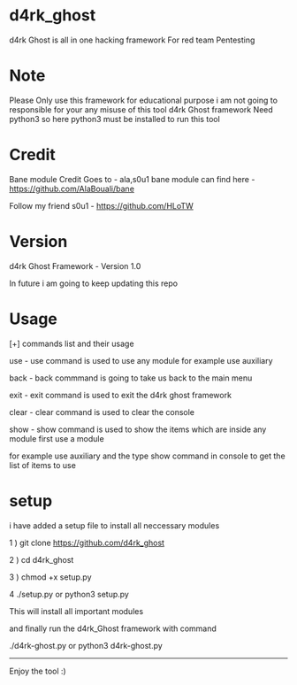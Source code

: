 # d4rk_ghost
d4rk Ghost is all in one hacking framework For red team Pentesting 

# Note
Please Only use this framework for educational purpose i am not going to  responsible for your any misuse of this tool 
d4rk Ghost framework Need python3 so here python3 must be installed to run this tool 
# Credit 
Bane module Credit Goes to -  ala,s0u1 
bane module can find here - https://github.com/AlaBouali/bane

Follow my friend s0u1 - https://github.com/HLoTW

# Version
d4rk Ghost Framework - Version 1.0

In future i am going to keep updating this repo 

# Usage
[+] commands list and their usage

use - use command is used to use any module for example use auxiliary 

back - back commmand is going to take us back to the main menu 

exit - exit command is used to exit the d4rk ghost framework

clear - clear command is used to clear the console 

show -  show command is used to show the items which are inside any module first use a module

for example use auxiliary and the type show command in console to get the list of items to use 

# setup 
i have added a setup file to install all neccessary modules 

1 ) git clone https://github.com/d4rk_ghost

2 ) cd d4rk_ghost

3 ) chmod +x setup.py

4  ./setup.py or python3 setup.py

This will install all important modules 

and finally run the d4rk_Ghost framework with command

./d4rk-ghost.py or python3 d4rk-ghost.py

------------------------------------------------------------------
Enjoy  the tool :) 






